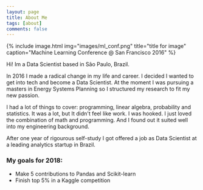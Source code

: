 ```yaml
---
layout: page
title: About Me
tags: [about]
comments: false
---
```




{% include image.html img="images/ml_conf.png" title="title for image" caption="Machine Learning Conference @ San Francisco 2016" %}


Hi! Im a Data Scientist based in São Paulo, Brazil. 

In 2016 I made a radical change in my life and career. I decided I wanted to get into tech and become a Data Scientist. At the moment I was pursuing a masters in Energy Systems Planning so I structured my research to fit my new passion.

I had a lot of things to cover: programming, linear algebra, probability and statistics. It was a lot, but It didn't feel like work. I was hooked. I just loved the combination of math and programming. And I found out it suited well into my engineering background.

After one year of rigourous self-study I got offered a job as Data Scientist at a leading analytics startup in Brazil. 

### My goals for 2018:
- Make 5 contributions to Pandas and Scikit-learn
- Finish top 5% in a Kaggle competition
